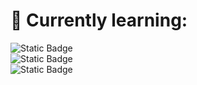 # 🔭 Currently learning:<br>
![Static Badge](https://img.shields.io/badge/Python-%233776AB?style=for-the-badge&logo=python&logoColor=white)<br>
![Static Badge](https://img.shields.io/badge/HTML-%23E34F26?style=for-the-badge&logo=html5&logoColor=white)<br>
![Static Badge](https://img.shields.io/badge/CSS-%23663399?style=for-the-badge&logo=css&logoColor=white)


<!--
**daniel-cech-creator/daniel-cech-creator** is a ✨ _special_ ✨ repository because its `README.md` (this file) appears on your GitHub profile.

Here are some ideas to get you started:

- 🔭 I’m currently working on ...
- 🌱 I’m currently learning ...
- 👯 I’m looking to collaborate on ...
- 🤔 I’m looking for help with ...
- 💬 Ask me about ...
- 📫 How to reach me: ...
- 😄 Pronouns: ...
- ⚡ Fun fact: ...
-->
